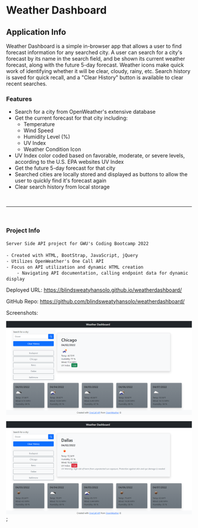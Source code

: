 # Weather Dashboard

## Application Info

Weather Dashboard is a simple in-browser app that allows a user to find forecast information for any searched city. A user can search for a city's forecast by its name in the search field, and be shown its current weather forecast, along with the future 5-day forecast. Weather icons make quick work of identifying whether it will be clear, cloudy, rainy, etc. Search history is saved for quick recall, and a "Clear History" button is available to clear recent searches.

### Features

- Search for a city from OpenWeather's extensive database
- Get the current forecast for that city including:
    - Temperature
    - Wind Speed
    - Humidity Level (%)
    - UV Index
    - Weather Condition Icon
- UV Index color coded based on favorable, moderate, or severe levels, according to the U.S. EPA websites UV Index
- Get the future 5-day forecast for that city
- Searched cities are locally stored and displayed as buttons to allow the user to quickly find it's forecast again
- Clear search history from local storage

<br>

***

<br>

### Project Info

```
Server Side API project for GWU's Coding Bootcamp 2022

- Created with HTML, BootStrap, JavaScript, jQuery
- Utilizes OpenWeather's One Call API
- Focus on API utilization and dynamic HTML creation
    - Navigating API documentation, calling endpoint data for dynamic display
```

Deployed URL: https://blindsweatyhansolo.github.io/weatherdashboard/

GitHub Repo: https://github.com/blindsweatyhansolo/weatherdashboard/

Screenshots:

![screenshot of the Weather Dashboard page](./assets/images/weatherdashboardScreen.png)

![screenshot of the Weather Dashboard page with UV Warning disaplayed](./assets/images/weatherdashboardScreenUVWarning.png);